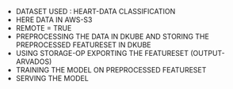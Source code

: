 - DATASET USED : HEART-DATA CLASSIFICATION
- HERE DATA IN AWS-S3
- REMOTE = TRUE
- PREPROCESSING THE DATA IN DKUBE AND STORING THE PREPROCESSED FEATURESET IN DKUBE
- USING STORAGE-OP EXPORTING THE FEATURESET (OUTPUT-ARVADOS)
- TRAINING THE MODEL ON PREPROCESSED FEATURESET
- SERVING THE MODEL

